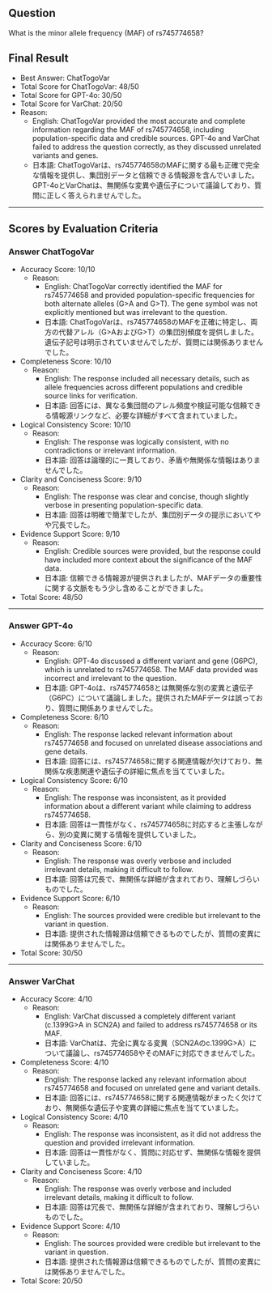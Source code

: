 ## Question

What is the minor allele frequency (MAF) of rs745774658?

## Final Result

- Best Answer: ChatTogoVar
- Total Score for ChatTogoVar: 48/50
- Total Score for GPT-4o: 30/50
- Total Score for VarChat: 20/50
- Reason:
  - English: ChatTogoVar provided the most accurate and complete information regarding the MAF of rs745774658, including population-specific data and credible sources. GPT-4o and VarChat failed to address the question correctly, as they discussed unrelated variants and genes.
  - 日本語: ChatTogoVarは、rs745774658のMAFに関する最も正確で完全な情報を提供し、集団別データと信頼できる情報源を含んでいました。GPT-4oとVarChatは、無関係な変異や遺伝子について議論しており、質問に正しく答えられませんでした。

---

## Scores by Evaluation Criteria

### Answer ChatTogoVar
- Accuracy Score: 10/10
  - Reason: 
    - English: ChatTogoVar correctly identified the MAF for rs745774658 and provided population-specific frequencies for both alternate alleles (G>A and G>T). The gene symbol was not explicitly mentioned but was irrelevant to the question.
    - 日本語: ChatTogoVarは、rs745774658のMAFを正確に特定し、両方の代替アレル（G>AおよびG>T）の集団別頻度を提供しました。遺伝子記号は明示されていませんでしたが、質問には関係ありませんでした。
- Completeness Score: 10/10
  - Reason: 
    - English: The response included all necessary details, such as allele frequencies across different populations and credible source links for verification.
    - 日本語: 回答には、異なる集団間のアレル頻度や検証可能な信頼できる情報源リンクなど、必要な詳細がすべて含まれていました。
- Logical Consistency Score: 10/10
  - Reason: 
    - English: The response was logically consistent, with no contradictions or irrelevant information.
    - 日本語: 回答は論理的に一貫しており、矛盾や無関係な情報はありませんでした。
- Clarity and Conciseness Score: 9/10
  - Reason: 
    - English: The response was clear and concise, though slightly verbose in presenting population-specific data.
    - 日本語: 回答は明確で簡潔でしたが、集団別データの提示においてやや冗長でした。
- Evidence Support Score: 9/10
  - Reason: 
    - English: Credible sources were provided, but the response could have included more context about the significance of the MAF data.
    - 日本語: 信頼できる情報源が提供されましたが、MAFデータの重要性に関する文脈をもう少し含めることができました。
- Total Score: 48/50

---

### Answer GPT-4o
- Accuracy Score: 6/10
  - Reason: 
    - English: GPT-4o discussed a different variant and gene (G6PC), which is unrelated to rs745774658. The MAF data provided was incorrect and irrelevant to the question.
    - 日本語: GPT-4oは、rs745774658とは無関係な別の変異と遺伝子（G6PC）について議論しました。提供されたMAFデータは誤っており、質問に関係ありませんでした。
- Completeness Score: 6/10
  - Reason: 
    - English: The response lacked relevant information about rs745774658 and focused on unrelated disease associations and gene details.
    - 日本語: 回答には、rs745774658に関する関連情報が欠けており、無関係な疾患関連や遺伝子の詳細に焦点を当てていました。
- Logical Consistency Score: 6/10
  - Reason: 
    - English: The response was inconsistent, as it provided information about a different variant while claiming to address rs745774658.
    - 日本語: 回答は一貫性がなく、rs745774658に対応すると主張しながら、別の変異に関する情報を提供していました。
- Clarity and Conciseness Score: 6/10
  - Reason: 
    - English: The response was overly verbose and included irrelevant details, making it difficult to follow.
    - 日本語: 回答は冗長で、無関係な詳細が含まれており、理解しづらいものでした。
- Evidence Support Score: 6/10
  - Reason: 
    - English: The sources provided were credible but irrelevant to the variant in question.
    - 日本語: 提供された情報源は信頼できるものでしたが、質問の変異には関係ありませんでした。
- Total Score: 30/50

---

### Answer VarChat
- Accuracy Score: 4/10
  - Reason: 
    - English: VarChat discussed a completely different variant (c.1399G>A in SCN2A) and failed to address rs745774658 or its MAF.
    - 日本語: VarChatは、完全に異なる変異（SCN2Aのc.1399G>A）について議論し、rs745774658やそのMAFに対応できませんでした。
- Completeness Score: 4/10
  - Reason: 
    - English: The response lacked any relevant information about rs745774658 and focused on unrelated gene and variant details.
    - 日本語: 回答には、rs745774658に関する関連情報がまったく欠けており、無関係な遺伝子や変異の詳細に焦点を当てていました。
- Logical Consistency Score: 4/10
  - Reason: 
    - English: The response was inconsistent, as it did not address the question and provided irrelevant information.
    - 日本語: 回答は一貫性がなく、質問に対応せず、無関係な情報を提供していました。
- Clarity and Conciseness Score: 4/10
  - Reason: 
    - English: The response was overly verbose and included irrelevant details, making it difficult to follow.
    - 日本語: 回答は冗長で、無関係な詳細が含まれており、理解しづらいものでした。
- Evidence Support Score: 4/10
  - Reason: 
    - English: The sources provided were credible but irrelevant to the variant in question.
    - 日本語: 提供された情報源は信頼できるものでしたが、質問の変異には関係ありませんでした。
- Total Score: 20/50
